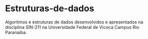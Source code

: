 # Estruturas-de-dados
Algoritmos e estruturas de dados desenvolvidos e apresentados na disciplina SIN-211 na Universidade Federal de Vicoca Campus Rio Paranaiba.
